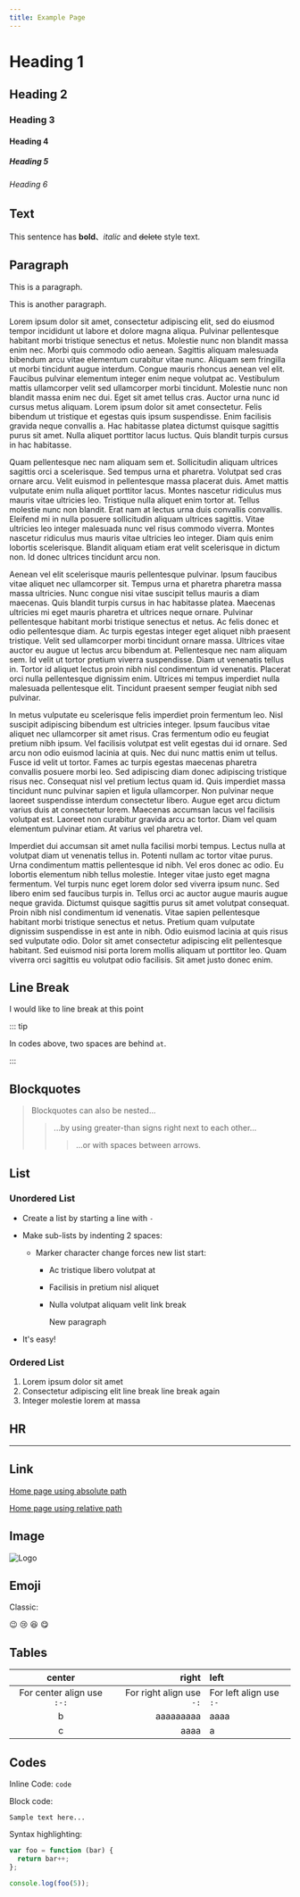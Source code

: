 ```yaml
---
title: Example Page
---
```


<!-- markdownlint-disable MD025 -->

# Heading 1

## Heading 2

### Heading 3

#### Heading 4

##### Heading 5

###### Heading 6

## Text

This sentence has **bold**、_italic_ and ~~delete~~ style text.

## Paragraph

This is a paragraph.

This is another paragraph.

Lorem ipsum dolor sit amet, consectetur adipiscing elit, sed do eiusmod tempor incididunt ut labore et dolore magna aliqua. Pulvinar pellentesque habitant morbi tristique senectus et netus. Molestie nunc non blandit massa enim nec. Morbi quis commodo odio aenean. Sagittis aliquam malesuada bibendum arcu vitae elementum curabitur vitae nunc. Aliquam sem fringilla ut morbi tincidunt augue interdum. Congue mauris rhoncus aenean vel elit. Faucibus pulvinar elementum integer enim neque volutpat ac. Vestibulum mattis ullamcorper velit sed ullamcorper morbi tincidunt. Molestie nunc non blandit massa enim nec dui. Eget sit amet tellus cras. Auctor urna nunc id cursus metus aliquam. Lorem ipsum dolor sit amet consectetur. Felis bibendum ut tristique et egestas quis ipsum suspendisse. Enim facilisis gravida neque convallis a. Hac habitasse platea dictumst quisque sagittis purus sit amet. Nulla aliquet porttitor lacus luctus. Quis blandit turpis cursus in hac habitasse.

Quam pellentesque nec nam aliquam sem et. Sollicitudin aliquam ultrices sagittis orci a scelerisque. Sed tempus urna et pharetra. Volutpat sed cras ornare arcu. Velit euismod in pellentesque massa placerat duis. Amet mattis vulputate enim nulla aliquet porttitor lacus. Montes nascetur ridiculus mus mauris vitae ultricies leo. Tristique nulla aliquet enim tortor at. Tellus molestie nunc non blandit. Erat nam at lectus urna duis convallis convallis. Eleifend mi in nulla posuere sollicitudin aliquam ultrices sagittis. Vitae ultricies leo integer malesuada nunc vel risus commodo viverra. Montes nascetur ridiculus mus mauris vitae ultricies leo integer. Diam quis enim lobortis scelerisque. Blandit aliquam etiam erat velit scelerisque in dictum non. Id donec ultrices tincidunt arcu non.

Aenean vel elit scelerisque mauris pellentesque pulvinar. Ipsum faucibus vitae aliquet nec ullamcorper sit. Tempus urna et pharetra pharetra massa massa ultricies. Nunc congue nisi vitae suscipit tellus mauris a diam maecenas. Quis blandit turpis cursus in hac habitasse platea. Maecenas ultricies mi eget mauris pharetra et ultrices neque ornare. Pulvinar pellentesque habitant morbi tristique senectus et netus. Ac felis donec et odio pellentesque diam. Ac turpis egestas integer eget aliquet nibh praesent tristique. Velit sed ullamcorper morbi tincidunt ornare massa. Ultrices vitae auctor eu augue ut lectus arcu bibendum at. Pellentesque nec nam aliquam sem. Id velit ut tortor pretium viverra suspendisse. Diam ut venenatis tellus in. Tortor id aliquet lectus proin nibh nisl condimentum id venenatis. Placerat orci nulla pellentesque dignissim enim. Ultrices mi tempus imperdiet nulla malesuada pellentesque elit. Tincidunt praesent semper feugiat nibh sed pulvinar.

In metus vulputate eu scelerisque felis imperdiet proin fermentum leo. Nisl suscipit adipiscing bibendum est ultricies integer. Ipsum faucibus vitae aliquet nec ullamcorper sit amet risus. Cras fermentum odio eu feugiat pretium nibh ipsum. Vel facilisis volutpat est velit egestas dui id ornare. Sed arcu non odio euismod lacinia at quis. Nec dui nunc mattis enim ut tellus. Fusce id velit ut tortor. Fames ac turpis egestas maecenas pharetra convallis posuere morbi leo. Sed adipiscing diam donec adipiscing tristique risus nec. Consequat nisl vel pretium lectus quam id. Quis imperdiet massa tincidunt nunc pulvinar sapien et ligula ullamcorper. Non pulvinar neque laoreet suspendisse interdum consectetur libero. Augue eget arcu dictum varius duis at consectetur lorem. Maecenas accumsan lacus vel facilisis volutpat est. Laoreet non curabitur gravida arcu ac tortor. Diam vel quam elementum pulvinar etiam. At varius vel pharetra vel.

Imperdiet dui accumsan sit amet nulla facilisi morbi tempus. Lectus nulla at volutpat diam ut venenatis tellus in. Potenti nullam ac tortor vitae purus. Urna condimentum mattis pellentesque id nibh. Vel eros donec ac odio. Eu lobortis elementum nibh tellus molestie. Integer vitae justo eget magna fermentum. Vel turpis nunc eget lorem dolor sed viverra ipsum nunc. Sed libero enim sed faucibus turpis in. Tellus orci ac auctor augue mauris augue neque gravida. Dictumst quisque sagittis purus sit amet volutpat consequat. Proin nibh nisl condimentum id venenatis. Vitae sapien pellentesque habitant morbi tristique senectus et netus. Pretium quam vulputate dignissim suspendisse in est ante in nibh. Odio euismod lacinia at quis risus sed vulputate odio. Dolor sit amet consectetur adipiscing elit pellentesque habitant. Sed euismod nisi porta lorem mollis aliquam ut porttitor leo. Quam viverra orci sagittis eu volutpat odio facilisis. Sit amet justo donec enim.

## Line Break

I would like to line break at
this point

::: tip

In codes above, two spaces are behind `at`.

:::

## Blockquotes

> Blockquotes can also be nested...
>
> > ...by using greater-than signs right next to each other...
> >
> > > ...or with spaces between arrows.

## List

### Unordered List

- Create a list by starting a line with `-`
- Make sub-lists by indenting 2 spaces:

  - Marker character change forces new list start:

    - Ac tristique libero volutpat at
    - Facilisis in pretium nisl aliquet
    - Nulla volutpat aliquam velit
      link break

      New paragraph

- It's easy!

### Ordered List

1. Lorem ipsum dolor sit amet
1. Consectetur adipiscing elit
   line break
   line break again
1. Integer molestie lorem at massa

## HR

---

## Link

[Home page using absolute path](/)

[Home page using relative path](../../README.md)

## Image

![Logo](//theme-hope-assets.vuejs.press/logo.svg)

## Emoji

Classic:

:wink: :cry: :laughing: :yum:

## Tables

|           center           |                    right | left                    |
| :------------------------: | -----------------------: | :---------------------- |
| For center align use `:-:` | For right align use `-:` | For left align use `:-` |
|             b              |                aaaaaaaaa | aaaa                    |
|             c              |                     aaaa | a                       |

## Codes

Inline Code: `code`

Block code:

```
Sample text here...
```

Syntax highlighting:

```js
var foo = function (bar) {
  return bar++;
};

console.log(foo(5));
```
